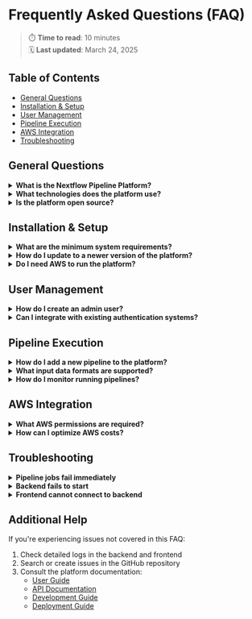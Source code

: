 # Frequently Asked Questions (FAQ)

> ⏱️ **Time to read**: 10 minutes  
> 🗓️ **Last updated**: March 24, 2025

## Table of Contents

- [General Questions](#general-questions)
- [Installation & Setup](#installation--setup)
- [User Management](#user-management)
- [Pipeline Execution](#pipeline-execution)
- [AWS Integration](#aws-integration)
- [Troubleshooting](#troubleshooting)

## General Questions

<details>
<summary><strong>What is the Nextflow Pipeline Platform?</strong></summary>

The Nextflow Pipeline Platform is a web-based system for managing, executing, and monitoring bioinformatics pipelines built with the Nextflow workflow language. It provides a user-friendly interface for running complex computational pipelines on AWS infrastructure.
</details>

<details>
<summary><strong>What technologies does the platform use?</strong></summary>

The platform uses:
- **Backend**: Python with FastAPI, SQLAlchemy, and Alembic
- **Frontend**: React.js
- **Database**: PostgreSQL
- **Workflow Engine**: Nextflow
- **Cloud Infrastructure**: AWS (Batch, S3, EC2)
- **Infrastructure as Code**: Terraform
</details>

<details>
<summary><strong>Is the platform open source?</strong></summary>

Yes, the platform is released under the MIT license, which allows for both personal and commercial use with minimal restrictions.
</details>

## Installation & Setup

<details>
<summary><strong>What are the minimum system requirements?</strong></summary>

For local development:
- CPU: 2+ cores
- RAM: 4GB minimum, 8GB recommended
- Storage: 10GB free space
- Operating System: Linux, macOS, or Windows with WSL2

For production deployment:
- See the [Deployment Guide](./deployment.md) for AWS resource specifications
</details>

<details>
<summary><strong>How do I update to a newer version of the platform?</strong></summary>

1. Pull the latest changes:
   ```bash
   git pull origin main
   ```

2. Update dependencies:
   ```bash
   # Backend
   cd backend
   source venv/bin/activate
   pip install -r requirements.txt
   
   # Frontend
   cd ../frontend
   npm install
   ```

3. Run database migrations:
   ```bash
   cd backend
   alembic upgrade head
   ```
</details>

<details>
<summary><strong>Do I need AWS to run the platform?</strong></summary>

For development purposes, you can run the platform locally without AWS integration. However, to execute pipelines in production, you'll need an AWS account as the platform uses AWS Batch and S3 for scalable computation and storage.
</details>

## User Management

<details>
<summary><strong>How do I create an admin user?</strong></summary>

You can create an admin user either:

1. Through the database during initialization:
   ```bash
   cd backend
   python -m scripts.create_admin_user
   ```

2. By promoting an existing user to admin:
   ```bash
   cd backend
   python -m scripts.promote_to_admin --username your_username
   ```
</details>

<details>
<summary><strong>Can I integrate with existing authentication systems?</strong></summary>

Yes, the platform supports OAuth integration with providers like Google, GitHub, and OIDC-compliant identity providers. See the [Backend Development Guide](./backend_development.md#authentication-integration) for implementation details.
</details>

## Pipeline Execution

<details>
<summary><strong>How do I add a new pipeline to the platform?</strong></summary>

1. Upload your Nextflow pipeline to the `pipeline` directory
2. Register the pipeline through the admin interface
3. Configure the required parameters

For detailed instructions, see the [Pipeline Development Guide](./pipeline_development.md).
</details>

<details>
<summary><strong>What input data formats are supported?</strong></summary>

The platform supports any input data that your Nextflow pipeline can process. Common bioinformatics formats include:
- FASTQ files for sequencing data
- FASTA files for reference genomes
- BAM files for aligned sequences
- VCF files for variant data

All input data should be accessible via an S3 path.
</details>

<details>
<summary><strong>How do I monitor running pipelines?</strong></summary>

You can monitor running pipelines in several ways:
1. Through the web interface's Jobs Dashboard
2. Via the API endpoints for job status
3. Directly in AWS Batch console
4. Through CloudWatch logs

Each job provides real-time status updates and log access.
</details>

## AWS Integration

<details>
<summary><strong>What AWS permissions are required?</strong></summary>

The platform requires the following AWS permissions:
- S3: Read/Write access to your data buckets
- Batch: Full management of compute environments, job queues, and job definitions
- IAM: Ability to assume execution roles
- CloudWatch: Log group and metric creation/management

A detailed IAM policy template is available in the [Deployment Guide](./deployment.md#aws-permissions).
</details>

<details>
<summary><strong>How can I optimize AWS costs?</strong></summary>

To optimize costs:
1. Use Spot instances for non-critical workloads
2. Implement auto-scaling for compute environments
3. Set appropriate retention policies for S3 data
4. Configure proper instance types for your workloads
5. Use Resource Scheduling to run jobs during lower-cost periods

The platform includes built-in cost estimation and monitoring tools.
</details>

## Troubleshooting

<details>
<summary><strong>Pipeline jobs fail immediately</strong></summary>

Common causes:
1. Insufficient IAM permissions
2. Incorrect S3 paths for input data
3. Missing or incorrect AWS configuration

Solution:
1. Check the job logs in the platform interface
2. Verify AWS credentials and permissions
3. Validate that input data exists at the specified S3 paths
4. Ensure compute resources are correctly configured
</details>

<details>
<summary><strong>Backend fails to start</strong></summary>

Common causes:
1. Database connection issues
2. Missing environment variables
3. Port conflicts

Solution:
1. Verify PostgreSQL is running and accessible
2. Check that all required environment variables are set in `.env`
3. Ensure the configured port (default: 8000) is available
4. Check the logs for detailed error messages
</details>

<details>
<summary><strong>Frontend cannot connect to backend</strong></summary>

Common causes:
1. CORS configuration issues
2. Backend not running
3. Incorrect API URL in frontend configuration

Solution:
1. Verify the backend is running and accessible
2. Check the API URL in the frontend `.env` file
3. Ensure CORS settings in the backend allow connections from the frontend origin
</details>

## Additional Help

If you're experiencing issues not covered in this FAQ:

1. Check detailed logs in the backend and frontend
2. Search or create issues in the GitHub repository
3. Consult the platform documentation:
   - [User Guide](./user_guide.md)
   - [API Documentation](./api.md)
   - [Development Guide](./development.md)
   - [Deployment Guide](./deployment.md)
